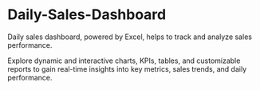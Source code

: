 # Daily-Sales-Dashboard
Daily sales dashboard, powered by Excel, helps to track and analyze sales performance. 

Explore dynamic and interactive charts, KPIs, tables, and customizable reports to gain real-time insights into key metrics, sales trends, and daily performance.
